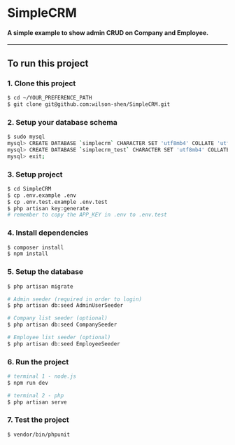 # SimpleCRM

#### A simple example to show admin CRUD on Company and Employee.

---

## To run this project

### 1. Clone this project
```bash
$ cd ~/YOUR_PREFERENCE_PATH
$ git clone git@github.com:wilson-shen/SimpleCRM.git
```

### 2. Setup your database schema
```bash
$ sudo mysql
mysql> CREATE DATABASE `simplecrm` CHARACTER SET 'utf8mb4' COLLATE 'utf8mb4_unicode_ci';
mysql> CREATE DATABASE `simplecrm_test` CHARACTER SET 'utf8mb4' COLLATE 'utf8mb4_unicode_ci';
mysql> exit;
```

### 3. Setup project
```bash
$ cd SimpleCRM
$ cp .env.example .env
$ cp .env.test.example .env.test
$ php artisan key:generate
# remember to copy the APP_KEY in .env to .env.test
```

### 4. Install dependencies
```bash
$ composer install
$ npm install
```

### 5. Setup the database
```bash
$ php artisan migrate

# Admin seeder (required in order to login)
$ php artisan db:seed AdminUserSeeder

# Company list seeder (optional)
$ php artisan db:seed CompanySeeder

# Employee list seeder (optional)
$ php artisan db:seed EmployeeSeeder
```

### 6. Run the project
```bash
# terminal 1 - node.js
$ npm run dev

# terminal 2 - php
$ php artisan serve
```

### 7. Test the project
```bash
$ vendor/bin/phpunit
```
